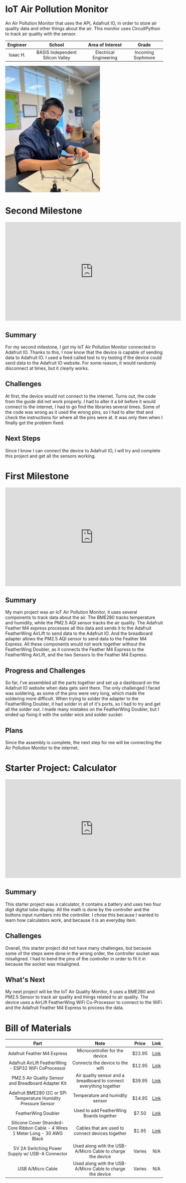 # IoT Air Pollution Monitor
An Air Pollution Monitor that uses the API, Adafruit IO, in order to store air quality data and other things about the air. This monitor uses CircuitPython to track air quality with the sensor.

| **Engineer** | **School** | **Area of Interest** | **Grade** |
|:--:|:--:|:--:|:--:|
| Isaac H. | BASIS Independent Silicon Valley | Electrical Engineering | Incoming Sophmore

![Headshot](Isaac1.png)
  
<!-- # Final Milestone

**Don't forget to replace the text below with the embedding for your milestone video. Go to Youtube, click Share -> Embed, and copy and paste the code to replace what's below.**

<iframe width="560" height="315" src="https://www.youtube.com/embed/F7M7imOVGug" title="YouTube video player" frameborder="0" allow="accelerometer; autoplay; clipboard-write; encrypted-media; gyroscope; picture-in-picture; web-share" allowfullscreen></iframe>

For your final milestone, explain the outcome of your project. Key details to include are:
- What you've accomplished since your previous milestone
- What your biggest challenges and triumphs were at BSE
- A summary of key topics you learned about
- What you hope to learn in the future after everything you've learned at BSE -->

# Second Milestone

<iframe width="560" height="315" src="https://www.youtube.com/embed/CwujE-ylHDU?si=MmB4RtnLt_hvgHlD" title="YouTube video player" frameborder="0" allow="accelerometer; autoplay; clipboard-write; encrypted-media; gyroscope; picture-in-picture; web-share" referrerpolicy="strict-origin-when-cross-origin" allowfullscreen></iframe>

## Summary
For my second milestone, I got my IoT Air Pollution Monitor connected to Adafruit IO. Thanks to this, I now know that the device is capable of sending data to Adafruit IO. I used a feed called test to try testing if the device could send data to the Adafruit IO website. For some reason, it would randomly disconnect at times, but it clearly works.

## Challenges
At first, the device would not connect to the internet. Turns out, the code from the guide did not work properly. I had to alter it a bit before it would connect to the internet, I had to go find the libraries several times. Some of the code was wrong as it used the wrong pins, so I had to alter that and check the instructions for where all the pins were at. It was only then when I finally got the problem fixed.

## Next Steps
Since I know I can connect the device to Adafruit IO, I will try and complete this project and get all the sensors working.

# First Milestone

<iframe width="560" height="315" src="https://www.youtube.com/embed/B4W-5G_TOrQ?si=48rKr00MQ13I0MSI" title="YouTube video player" frameborder="0" allow="accelerometer; autoplay; clipboard-write; encrypted-media; gyroscope; picture-in-picture; web-share" referrerpolicy="strict-origin-when-cross-origin" allowfullscreen></iframe>

## Summary
My main project was an IoT Air Pollution Monitor, it uses several components to track data about the air. The BME280 tracks temperature and humidity, while the PM2.5 AQI sensor tracks the air quality. The Adafruit Feather M4 express processes all this data and sends it to the Adafruit FeatherWing AirLift to send data to the Adafruit IO. And the breadboard adapter allows the PM2.5 AQI sensor to send data to the Feather M4 Express. All these components would not work together without the FeatherWing Doubler, as it connects the Feather M4 Express to the FeatherWing AirLift, and the two Sensors to the Feather M4 Express.

## Progress and Challenges
So far, I've assembled all the parts together and set up a dashboard on the Adafruit IO website when data gets sent there. The only challenged I faced was soldering, as some of the pins were very long, which made the soldering more difficult. When trying to solder the adapter to the FeatherWing Doubler, it had solder in all of it's ports, so I had to try and get all the solder out. I made many mistakes on the FeatherWing Doubler, but I ended up fixing it with the solder wick and solder sucker.

## Plans
Since the assembly is complete, the next step for me will be connecting the Air Pollution Monitor to the internet. 

# Starter Project: Calculator

<iframe width="560" height="315" src="https://www.youtube.com/embed/WKYSBbCFJjI?si=-xpv9teLWwa9nqml" title="YouTube video player" frameborder="0" allow="accelerometer; autoplay; clipboard-write; encrypted-media; gyroscope; picture-in-picture; web-share" referrerpolicy="strict-origin-when-cross-origin" allowfullscreen></iframe>

## Summary
This starter project was a calculator, it contains a battery and uses two four digit digital tube display. All the math is done by the controller and the buttons input numbers into the controller. I chose this because I wanted to learn how calculators work, and because it is an everyday item.

## Challenges
Overall, this starter project did not have many challenges, but because some of the steps were done in the wrong order, the controller socket was misaligned. I had to bend the pins of the controller in order to fit it in because the socket was misaligned.

## What's Next
My next project will be the IoT Air Quality Monitor, it uses a BME280 and PM2.5 Sensor to track air quality and things related to air quality. The device uses a AirLift FeatherWing WiFi Co-Processor to connect to the WiFi and the Adafruit Feather M4 Express to process the data.

<!-- # Schematics 
Here's where you'll put images of your schematics. [Tinkercad](https://www.tinkercad.com/blog/official-guide-to-tinkercad-circuits) and [Fritzing](https://fritzing.org/learning/) are both great resoruces to create professional schematic diagrams, though BSE recommends Tinkercad becuase it can be done easily and for free in the browser. 

# Code
Here's where you'll put your code. The syntax below places it into a block of code. Follow the guide [here]([url](https://www.markdownguide.org/extended-syntax/)) to learn how to customize it to your project needs. 

```c++
void setup() {
  // put your setup code here, to run once:
  Serial.begin(9600);
  Serial.println("Hello World!");
}

void loop() {
  // put your main code here, to run repeatedly:

}
```-->

# Bill of Materials
<!-- Here's where you'll list the parts in your project. To add more rows, just copy and paste the example rows below.
Don't forget to place the link of where to buy each component inside the quotation marks in the corresponding row after href =. Follow the guide [here]([url](https://www.markdownguide.org/extended-syntax/)) to learn how to customize this to your project needs. -->

| **Part** | **Note** | **Price** | **Link** |
|:--:|:--:|:--:|:--:|
| Adafruit Feather M4 Express | Microcontroller for the device | $22.95 | <a href="https://www.adafruit.com/product/3857"> Link </a> |
| Adafruit AirLift FeatherWing - ESP32 WiFi CoProcessor | Connects the device to the wifi | $12.95 | <a href="https://www.adafruit.com/product/4264"> Link </a> |
| PM2.5 Air Quality Sensor and Breadboard Adapter Kit | Air quality sensor and a breadboard to connect everything together | $39.95 | <a href="https://www.adafruit.com/product/3686"> Link </a> |
| Adafruit BME280 I2C or SPI Temperature Humidity Pressure Sensor | Temperature and humidity sensor | $14.95 | <a href="https://www.adafruit.com/product/2652"> Link </a> |
| FeatherWing Doubler | Used to add FeatherWing Boards together | $7.50 | <a href="https://www.adafruit.com/product/2890"> Link </a> |
| Silicone Cover Stranded-Core Ribbon Cable - 4 Wires 1 Meter Long - 30 AWG Black | Cables that are used to connect devices together | $1.95 | <a href="https://www.adafruit.com/product/3889"> Link </a> |
| 5V 2A Switching Power Supply w/ USB-A Connector | Used along with the USB-A/Micro Cable to charge the device | Varies | N/A |
| USB A/Micro Cable | Used along with the USB-A/Micro Cable to charge the device | Varies | N/A |

<!-- # Other Resources/Examples
One of the best parts about Github is that you can view how other people set up their own work. Here are some past BSE portfolios that are awesome examples. You can view how they set up their portfolio, and you can view their index.md files to understand how they implemented different portfolio components.
- [Example 1](https://trashytuber.github.io/YimingJiaBlueStamp/)
- [Example 2](https://sviatil0.github.io/Sviatoslav_BSE/)
- [Example 3](https://arneshkumar.github.io/arneshbluestamp/)

To watch the BSE tutorial on how to create a portfolio, click here. -->
